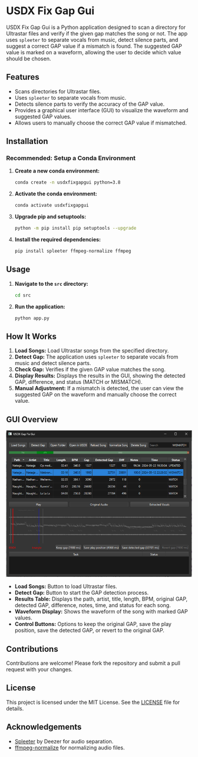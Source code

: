 # USDX Fix Gap Gui

USDX Fix Gap Gui is a Python application designed to scan a directory for Ultrastar files and verify if the given gap matches the song or not. The app uses `spleeter` to separate vocals from music, detect silence parts, and suggest a correct GAP value if a mismatch is found. The suggested GAP value is marked on a waveform, allowing the user to decide which value should be chosen.

## Features

- Scans directories for Ultrastar files.
- Uses `spleeter` to separate vocals from music.
- Detects silence parts to verify the accuracy of the GAP value.
- Provides a graphical user interface (GUI) to visualize the waveform and suggested GAP values.
- Allows users to manually choose the correct GAP value if mismatched.

## Installation

### Recommended: Setup a Conda Environment

1. **Create a new conda environment:**

    ```bash
    conda create -n usdxfixgapgui python=3.8
    ```

2. **Activate the conda environment:**

    ```bash
    conda activate usdxfixgapgui
    ```

3. **Upgrade pip and setuptools:**

    ```bash
    python -m pip install pip setuptools --upgrade
    ```

4. **Install the required dependencies:**

    ```bash
    pip install spleeter ffmpeg-normalize ffmpeg
    ```

## Usage

1. **Navigate to the `src` directory:**

    ```bash
    cd src
    ```

2. **Run the application:**

    ```bash
    python app.py
    ```

## How It Works

1. **Load Songs:** Load Ultrastar songs from the specified directory.
2. **Detect Gap:** The application uses `spleeter` to separate vocals from music and detect silence parts.
3. **Check Gap:** Verifies if the given GAP value matches the song.
4. **Display Results:** Displays the results in the GUI, showing the detected GAP, difference, and status (MATCH or MISMATCH).
5. **Manual Adjustment:** If a mismatch is detected, the user can view the suggested GAP on the waveform and manually choose the correct value.

## GUI Overview

![Screenshot](./screenshot.png)

- **Load Songs:** Button to load Ultrastar files.
- **Detect Gap:** Button to start the GAP detection process.
- **Results Table:** Displays the path, artist, title, length, BPM, original GAP, detected GAP, difference, notes, time, and status for each song.
- **Waveform Display:** Shows the waveform of the song with marked GAP values.
- **Control Buttons:** Options to keep the original GAP, save the play position, save the detected GAP, or revert to the original GAP.

## Contributions

Contributions are welcome! Please fork the repository and submit a pull request with your changes.

## License

This project is licensed under the MIT License. See the [LICENSE](LICENSE) file for details.

## Acknowledgements

- [Spleeter](https://github.com/deezer/spleeter) by Deezer for audio separation.
- [ffmpeg-normalize](https://github.com/slhck/ffmpeg-normalize) for normalizing audio files.
